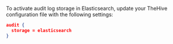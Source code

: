 To activate audit log storage in Elasticsearch, update your TheHive configuration file with the following settings:

```json
audit {
  storage = elasticsearch
}
```